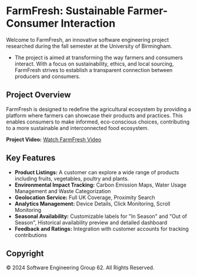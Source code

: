 # FarmFresh: Sustainable Farmer-Consumer Interaction
Welcome to FarmFresh, an innovative software engineering project researched during the fall semester at the University of Birmingham. 
- The project is aimed at transforming the way farmers and consumers interact. With a focus on sustainability, ethics, and local sourcing, FarmFresh strives to establish a transparent connection between producers and consumers.

## Project Overview
FarmFresh is designed to redefine the agricultural ecosystem by providing a platform where farmers can showcase their products and practices. This enables consumers to make informed, eco-conscious choices, contributing to a more sustainable and interconnected food ecosystem.

**Project Video:**
[Watch FarmFresh Video](https://www.youtube.com/watch?v=o1qJMWx1NR4&ab_channel=RyanRibeiro)

## Key Features
- **Product Listings:** A customer can explore a wide range of products including fruits, vegetables,
poultry and plants.
- **Environmental Impact Tracking:** Carbon Emission Maps, Water Usage Management and Waste Categorization
- **Geolocation Service:** Full UK Coverage, Proximity Search
- **Analytics Management:** Device Details, Click Monitoring, Scroll Monitoring
- **Seasonal Availability:** Customizable labels for "In Season" and "Out of Season", Historical availability preview and detailed dashboard
- **Feedback and Ratings:** Integration with customer accounts for tracking contributions

## Copyright

© 2024 Software Engineering Group 62. All Rights Reserved.
